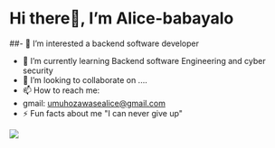 # Hi there👋, I’m Alice-babayalo
##- 👀 I’m interested a backend software developer
- 🌱 I’m currently learning Backend software Engineering and cyber security
- 💞️ I’m looking to collaborate on ....
- 📫 How to reach me:
- gmail: umuhozawasealice@gmail.com
- ⚡ Fun facts about me "I can never give up"

<!---
Alice-babayalo/Alice-babayalo is a ✨ special ✨ repository because its `README.md` (this file) appears on your GitHub profile.
You can click the Preview link to take a look at your changes.
--->
[![](https://visitcount.itsvg.in/api?id=Alice-babayalo&label=Profile%20Views&pretty=false)](https://visitcount.itsvg.in)
